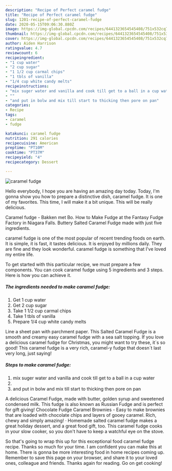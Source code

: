 ```yaml
---
description: "Recipe of Perfect caramel fudge"
title: "Recipe of Perfect caramel fudge"
slug: 1201-recipe-of-perfect-caramel-fudge
date: 2020-05-15T09:06:30.880Z
image: https://img-global.cpcdn.com/recipes/6441323654545408/751x532cq70/caramel-fudge-recipe-main-photo.jpg
thumbnail: https://img-global.cpcdn.com/recipes/6441323654545408/751x532cq70/caramel-fudge-recipe-main-photo.jpg
cover: https://img-global.cpcdn.com/recipes/6441323654545408/751x532cq70/caramel-fudge-recipe-main-photo.jpg
author: Aiden Harrison
ratingvalue: 4.7
reviewcount: 6
recipeingredient:
- "1 cup water"
- "2 cup sugar"
- "1 1/2 cup carmal chips"
- "1 tbls of vanilla"
- "1/4 cup white candy melts"
recipeinstructions:
- "mix suger water and vanilla and cook till get to a ball in a cup water"
- ""
- "and put in bolw and mix till start to thicking then pore on pan"
categories:
- Recipe
tags:
- caramel
- fudge

katakunci: caramel fudge 
nutrition: 291 calories
recipecuisine: American
preptime: "PT10M"
cooktime: "PT37M"
recipeyield: "4"
recipecategory: Dessert

---
```



![caramel fudge](https://img-global.cpcdn.com/recipes/6441323654545408/751x532cq70/caramel-fudge-recipe-main-photo.jpg)

Hello everybody, I hope you are having an amazing day today. Today, I'm gonna show you how to prepare a distinctive dish, caramel fudge. It is one of my favorites. This time, I will make it a bit unique. This will be really delicious.

Caramel fudge - Bakken met Bo. How to Make Fudge at the Fantasy Fudge Factory in Niagara Falls. Buttery Salted Caramel Fudge made with just five ingredients.

caramel fudge is one of the most popular of recent trending foods on earth. It is simple, it is fast, it tastes delicious. It is enjoyed by millions daily. They are fine and they look wonderful. caramel fudge is something that I've loved my entire life.


To get started with this particular recipe, we must prepare a few components. You can cook caramel fudge using 5 ingredients and 3 steps. Here is how you can achieve it.

<!--inarticleads1-->

##### The ingredients needed to make caramel fudge:

1. Get 1 cup water
1. Get 2 cup sugar
1. Take 1 1/2 cup carmal chips
1. Take 1 tbls of vanilla
1. Prepare 1/4 cup white candy melts


Line a sheet pan with parchment paper. This Salted Caramel Fudge is a smooth and creamy easy caramel fudge with a sea salt topping. If you love a delicious caramel fudge for Christmas, you might want to try these, it´s so good! This caramel fudge is a very rich, caramel-y fudge that doesn´t last very long, just saying! 

<!--inarticleads2-->

##### Steps to make caramel fudge:

1. mix suger water and vanilla and cook till get to a ball in a cup water
1. 
1. and put in bolw and mix till start to thicking then pore on pan


A delicious Caramel Fudge, made with butter, golden syrup and sweetened condensed milk. This fudge is also known as Russian Fudge and is perfect for gift giving! Chocolate Fudge Caramel Brownies - Easy to make brownies that are loaded with chocolate chips and layers of gooey caramel. Rich, chewy and simply amazing! · Homemade salted caramel fudge makes a great holiday dessert, and a great food gift, too. This caramel fudge cooks in your slow cooker, so you don&#39;t have to keep a watchful eye on the stove. 

So that's going to wrap this up for this exceptional food caramel fudge recipe. Thanks so much for your time. I am confident you can make this at home. There is gonna be more interesting food in home recipes coming up. Remember to save this page on your browser, and share it to your loved ones, colleague and friends. Thanks again for reading. Go on get cooking!
